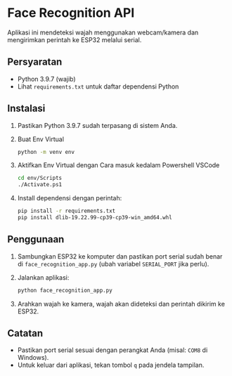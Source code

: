 # Face Recognition API

Aplikasi ini mendeteksi wajah menggunakan webcam/kamera dan mengirimkan perintah ke ESP32 melalui serial.

## Persyaratan
- Python 3.9.7 (wajib)
- Lihat `requirements.txt` untuk daftar dependensi Python

## Instalasi
1. Pastikan Python 3.9.7 sudah terpasang di sistem Anda.
2. Buat Env Virtual
    ```bash
   python -m venv env
   ```
3. Aktifkan Env Virtual dengan Cara masuk kedalam Powershell VSCode
   ```bash
   cd env/Scripts
   ./Activate.ps1
   ```  
4. Install dependensi dengan perintah:
   
   ```bash
   pip install -r requirements.txt
   pip install dlib-19.22.99-cp39-cp39-win_amd64.whl
   ```

## Penggunaan
1. Sambungkan ESP32 ke komputer dan pastikan port serial sudah benar di `face_recognition_app.py` (ubah variabel `SERIAL_PORT` jika perlu).
2. Jalankan aplikasi:
   
   ```bash
   python face_recognition_app.py
   ```
3. Arahkan wajah ke kamera, wajah akan dideteksi dan perintah dikirim ke ESP32.

## Catatan
- Pastikan port serial sesuai dengan perangkat Anda (misal: `COM8` di Windows).
- Untuk keluar dari aplikasi, tekan tombol `q` pada jendela tampilan.
